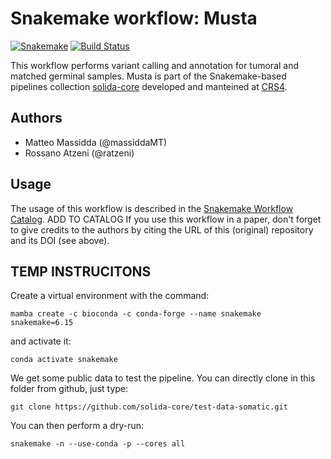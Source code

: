 # Snakemake workflow: Musta

[![Snakemake](https://img.shields.io/badge/snakemake-≥6.15.0-brightgreen.svg)](https://snakemake.bitbucket.io)
[![Build Status](https://travis-ci.org/snakemake-workflows/musta.svg?branch=master)](https://travis-ci.org/snakemake-workflows/musta)

This workflow performs variant calling and annotation for tumoral and matched germinal samples.
Musta is part of the Snakemake-based pipelines collection [solida-core](https://github.com/solida-core) developed and manteined at [CRS4](https://www.crs4.it). 

## Authors

* Matteo Massidda (@massiddaMT)
* Rossano Atzeni (@ratzeni)

## Usage

The usage of this workflow is described in the [Snakemake Workflow Catalog](https://snakemake.github.io/snakemake-workflow-catalog/).
ADD TO CATALOG
If you use this workflow in a paper, don't forget to give credits to the authors by citing the URL of this (original) repository and its DOI (see above).

## TEMP INSTRUCITONS
Create a virtual environment with the command:
```commandline
mamba create -c bioconda -c conda-forge --name snakemake snakemake=6.15
```
and activate it:
```commandline
conda activate snakemake
```
We get some public data to test the pipeline. You can directly clone in this folder from github, just type:
```commandline
git clone https://github.com/solida-core/test-data-somatic.git
```
You can then perform a dry-run:
```commandline
snakemake -n --use-conda -p --cores all
```
